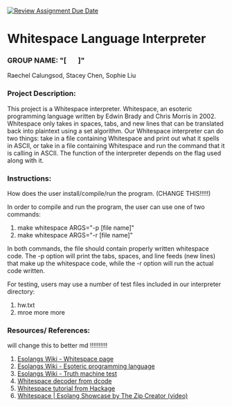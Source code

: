 [![Review Assignment Due Date](https://classroom.github.com/assets/deadline-readme-button-22041afd0340ce965d47ae6ef1cefeee28c7c493a6346c4f15d667ab976d596c.svg)](https://classroom.github.com/a/am3xLbu5)

# Whitespace Language Interpreter
 
### GROUP NAME: "[&nbsp;&nbsp;&nbsp;&nbsp;&nbsp;&nbsp;&nbsp;]"

Raechel Calungsod, Stacey Chen, Sophie Liu
       
### Project Description:
This project is a Whitespace interpreter. Whitespace, an esoteric programming language written 
by Edwin Brady and Chris Morris in 2002. Whitespace only takes in spaces, tabs, and new lines
that can be translated back into plaintext using a set algorithm. Our Whitespace interpreter
can do two things: take in a file containing Whitespace and print out what it spells in ASCII, or take in a file containing Whitespace and run the command that it is calling in ASCII. The function of the
interpreter depends on the flag used along with it.
  
### Instructions:

How does the user install/compile/run the program. (CHANGE THIS!!!!!)

In order to compile and run the program, the user can use one of two commands:
1. make whitespace ARGS="-p [file name]"
2. make whitespace ARGS="-r [file name]"

In both commands, the file should contain properly written whitespace code. The -p option will print the tabs, spaces, and line feeds (new lines) that make up the whitespace code, while the -r option will run the actual code written.

For testing, users may use a number of test files included in our interpreter directory:
1. hw.txt
2. mroe more more

### Resources/ References:

will change this to better md !!!!!!!!!!

1. [Esolangs Wiki - Whitespace page](https://esolangs.org/wiki/Whitespace)
2. [Esolangs Wiki - Esoteric programming language](https://esolangs.org/wiki/Esoteric_programming_language)
3. [Esolangs Wiki - Truth machine test](https://esolangs.org/wiki/Truth-machine)
4. [Whitespace decoder from dcode](https://www.dcode.fr/whitespace-language)
5. [Whitespace tutorial from Hackage](https://hackage.haskell.org/package/whitespace-0.4/src/docs/tutorial.html)
6. [Whitespace | Esolang Showcase by The Zip Creator (video)](https://www.youtube.com/watch?v=O406bEHAOcc)
